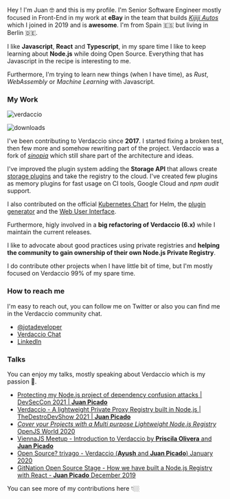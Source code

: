
Hey ! I'm Juan 🤓 and this is my profile. I'm Senior Software Engineer mostly focused in Front-End in my work at **eBay** in the team that builds [*Kijiji Autos*](https://www.kijijiautos.ca/) which I joined in 2019 and is **awesome**. I'm from Spain 🇪🇸 but living in Berlin 🇩🇪.

I like **Javascript**, **React** and **Typescript**, in my spare time I like to keep learning about **Node.js** while doing Open Source. Everything that has Javascript in the recipe is interesting to me.

Furthermore, I'm trying to learn new things (when I have time), as *Rust*, *WebAssembly* or *Machine Learning* with Javascript.


###  My Work

![verdaccio](https://cdn.verdaccio.dev/readme/verdaccio@2x.png)

![downloads](https://dockeri.co/image/verdaccio/verdaccio)

I've been contributing to Verdaccio since **2017**. I started fixing a broken test, then few more and somehow rewriting part of the project. Verdaccio was a fork of [*sinopia*](https://github.com/rlidwka/sinopia) which still share part of the architecture and ideas.

I've improved the plugin system adding the **Storage API** that allows create [storage plugins](https://github.com/verdaccio/monorepo/tree/9.x/plugins) and take the registry to the cloud. I've created few plugins as memory plugins for fast usage on CI tools, Google Cloud and *npm audit* support.

I also contributed on the official [Kubernetes Chart](https://github.com/verdaccio/charts) for Helm, the [plugin generator](https://github.com/verdaccio/generator-verdaccio-plugin) and the [Web User Interface](https://github.com/verdaccio/ui).

Furthermore, higly involved in a **big refactoring of Verdaccio (6.x)** while I maintain the current releases. 

I like to advocate about good practices using private registries and **helping the community to gain ownership of their own Node.js Private Registry**.

I do contribute other projects when I have little bit of time, but I'm mostly focused on Verdaccio 99% of my spare time. 

### How to reach me

I'm easy to reach out, you can follow me on Twitter or also you can find me in the Verdaccio community chat. 

- [@jotadeveloper](https://twitter.com/jotadeveloper)
- [Verdaccio Chat](http://chat.verdaccio.org)
- [LinkedIn](https://www.linkedin.com/in/jotadeveloper/)


### Talks

You can enjoy my talks, mostly speaking about Verdaccio which is my passion 🥰.

* [Protecting my Node.js project of dependency confusion attacks | DevSecCon 2021 | **Juan Picado**](https://www.youtube.com/watch?v=qTRADSp3Hpo&ab_channel=DevSecCon-)
* [Verdaccio - A lightweight Private Proxy Registry built in Node.js | TheDestroDevShow 2021 | **Juan Picado**](https://www.youtube.com/watch?v=P_hxy7W-IL4&t=1003s&ab_channel=TheDestroDevShow)
* [ *Cover your Projects with a Multi purpose Lightweight Node.js Registry* OpenJS World 2020](https://www.youtube.com/watch?v=oVCjDWeehAQ)
* [ViennaJS Meetup - Introduction to Verdaccio by **Priscila Olivera** and **Juan Picado**](https://www.youtube.com/watch?v=hDIFKzmoCa)
* [Open Source? trivago - Verdaccio (**Ayush** and **Juan Picado**) January 2020](https://www.youtube.com/watch?v=A5CWxJC9xzc)
* [GitNation Open Source Stage - How we have built a Node.js Registry with React - **Juan Picado** December 2019](https://www.youtube.com/watch?v=gpjC8Qp9B9A)

You can see more of my contributions here 👇🏼

